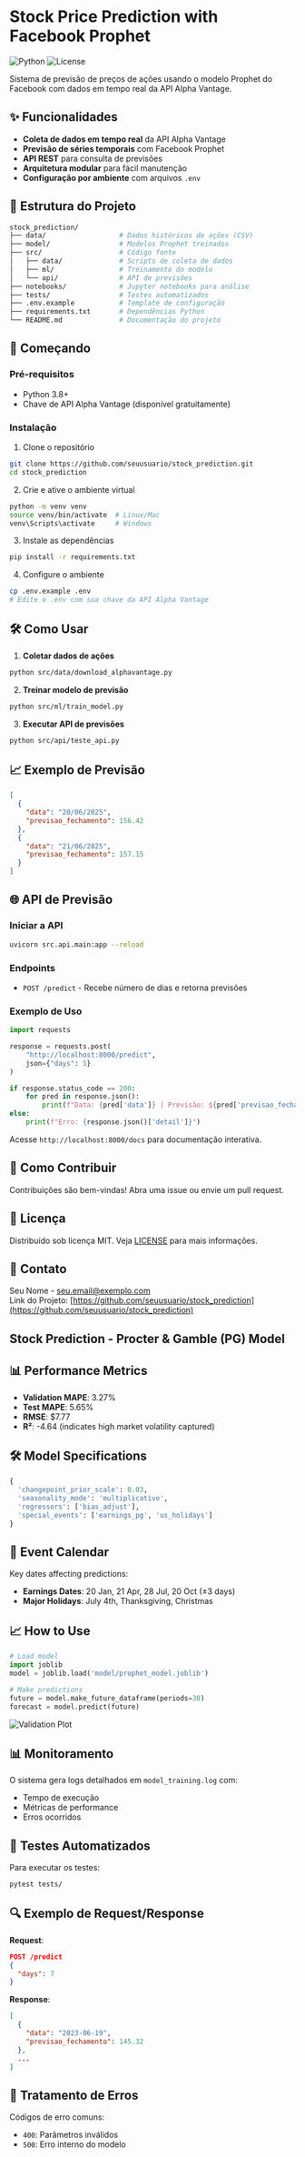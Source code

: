 # Stock Price Prediction with Facebook Prophet

![Python](https://img.shields.io/badge/python-3.8%2B-blue)
![License](https://img.shields.io/badge/license-MIT-green)

Sistema de previsão de preços de ações usando o modelo Prophet do Facebook com dados em tempo real da API Alpha Vantage.

## ✨ Funcionalidades

- **Coleta de dados em tempo real** da API Alpha Vantage
- **Previsão de séries temporais** com Facebook Prophet
- **API REST** para consulta de previsões
- **Arquitetura modular** para fácil manutenção
- **Configuração por ambiente** com arquivos `.env`

## 📂 Estrutura do Projeto

```bash
stock_prediction/
├── data/                  # Dados históricos de ações (CSV)
├── model/                 # Modelos Prophet treinados
├── src/                   # Código fonte
│   ├── data/              # Scripts de coleta de dados
│   ├── ml/                # Treinamento do modelo
│   └── api/               # API de previsões
├── notebooks/             # Jupyter notebooks para análise
├── tests/                 # Testes automatizados
├── .env.example           # Template de configuração
├── requirements.txt       # Dependências Python
└── README.md              # Documentação do projeto
```

## 🚀 Começando

### Pré-requisitos
- Python 3.8+
- Chave de API Alpha Vantage (disponível gratuitamente)

### Instalação
1. Clone o repositório
```bash
git clone https://github.com/seuusuario/stock_prediction.git
cd stock_prediction
```

2. Crie e ative o ambiente virtual
```bash
python -m venv venv
source venv/bin/activate  # Linux/Mac
venv\Scripts\activate     # Windows
```

3. Instale as dependências
```bash
pip install -r requirements.txt
```

4. Configure o ambiente
```bash
cp .env.example .env
# Edite o .env com sua chave da API Alpha Vantage
```

## 🛠️ Como Usar

1. **Coletar dados de ações**
```bash
python src/data/download_alphavantage.py
```

2. **Treinar modelo de previsão**
```bash
python src/ml/train_model.py
```

3. **Executar API de previsões**
```bash
python src/api/teste_api.py
```

## 📈 Exemplo de Previsão
```json
[
  {
    "data": "20/06/2025",
    "previsao_fechamento": 156.42
  },
  {
    "data": "21/06/2025",
    "previsao_fechamento": 157.15
  }
]
```

## 🌐 API de Previsão

### Iniciar a API
```bash
uvicorn src.api.main:app --reload
```

### Endpoints
- `POST /predict` - Recebe número de dias e retorna previsões

### Exemplo de Uso
```python
import requests

response = requests.post(
    "http://localhost:8000/predict",
    json={"days": 5}
)

if response.status_code == 200:
    for pred in response.json():
        print(f"Data: {pred['data']} | Previsão: ${pred['previsao_fechamento']:.2f}")
else:
    print(f"Erro: {response.json()['detail']}")
```

Acesse `http://localhost:8000/docs` para documentação interativa.

## 🤝 Como Contribuir
Contribuições são bem-vindas! Abra uma issue ou envie um pull request.

## 📜 Licença
Distribuído sob licença MIT. Veja [LICENSE](LICENSE) para mais informações.

## 📧 Contato
Seu Nome - seu.email@exemplo.com  
Link do Projeto: [https://github.com/seuusuario/stock_prediction](https://github.com/seuusuario/stock_prediction)

## Stock Prediction - Procter & Gamble (PG) Model

## 📊 Performance Metrics
- **Validation MAPE**: 3.27%
- **Test MAPE**: 5.65%
- **RMSE**: $7.77
- **R²**: -4.64 (indicates high market volatility captured)

## 🛠 Model Specifications
```python
{
  'changepoint_prior_scale': 0.03,
  'seasonality_mode': 'multiplicative',
  'regressors': ['bias_adjust'],
  'special_events': ['earnings_pg', 'us_holidays']
}
```

## 📅 Event Calendar
Key dates affecting predictions:
- **Earnings Dates**: 20 Jan, 21 Apr, 28 Jul, 20 Oct (±3 days)
- **Major Holidays**: July 4th, Thanksgiving, Christmas

## 📈 How to Use
```python
# Load model
import joblib
model = joblib.load('model/prophet_model.joblib')

# Make predictions
future = model.make_future_dataframe(periods=30)
forecast = model.predict(future)
```

![Validation Plot](model/validation_plot.png)

## 📊 Monitoramento

O sistema gera logs detalhados em `model_training.log` com:
- Tempo de execução
- Métricas de performance
- Erros ocorridos

## 🧪 Testes Automatizados

Para executar os testes:
```bash
pytest tests/
```

## 🔍 Exemplo de Request/Response

**Request**:
```json
POST /predict
{
  "days": 7
}
```

**Response**:
```json
[
  {
    "data": "2023-06-19",
    "previsao_fechamento": 145.32
  },
  ...
]
```

## 🚨 Tratamento de Erros

Códigos de erro comuns:
- `400`: Parâmetros inválidos
- `500`: Erro interno do modelo
